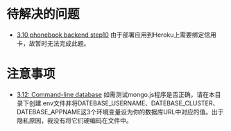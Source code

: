 # 待解决的问题
- [3.10 phonebook backend step10](https://fullstackopen.com/zh/part3/%E6%8A%8A%E5%BA%94%E7%94%A8%E9%83%A8%E7%BD%B2%E5%88%B0%E7%BD%91%E4%B8%8A#exercises-3-9-3-11)
由于部署应用到Heroku上需要绑定信用卡，故暂时无法完成此题。

# 注意事项
- [3.12: Command-line database](https://fullstackopen.com/zh/part3/%E5%B0%86%E6%95%B0%E6%8D%AE%E5%AD%98%E5%85%A5_mongo_db#exercise-3-12)
如需测试mongo.js程序是否正确，请在本目录下创建.env文件并将DATEBASE_USERNAME、DATEBASE_CLUSTER、DATEBASE_APPNAME这3个环境变量设为你的数据库URL中对应的值。出于隐私原因，我没有将它们硬编码在文件中。